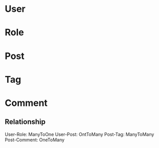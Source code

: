 # User
# Role
# Post
# Tag
# Comment

<h2>Relationship</h2>
User-Role: ManyToOne
User-Post: OntToMany
Post-Tag: ManyToMany
Post-Comment: OneToMany
